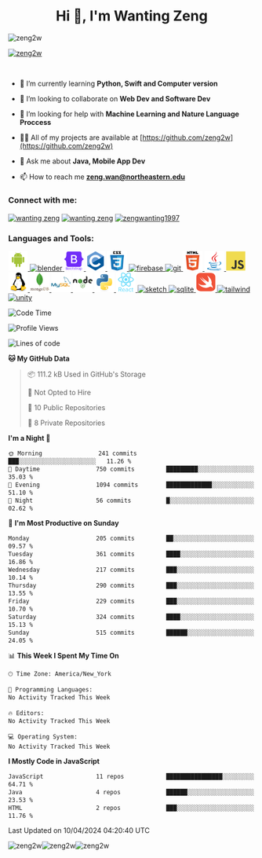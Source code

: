 <h1 align="center">Hi 👋, I'm Wanting Zeng</h1>
<p align="left"> <img src="https://komarev.com/ghpvc/?username=zeng2w&label=Profile%20views&color=0e75b6&style=flat" alt="zeng2w" /> </p>

<p align="left"> <a href="https://github.com/ryo-ma/github-profile-trophy"><img src="https://github-profile-trophy.vercel.app/?username=zeng2w" alt="zeng2w" /></a> </p>

<p align="left"> <a href="https://twitter.com/" target="blank"><img src="https://img.shields.io/twitter/follow/?logo=twitter&style=for-the-badge" alt="" /></a> </p>

- 🌱 I’m currently learning **Python, Swift and Computer version**

- 👯 I’m looking to collaborate on **Web Dev and Software Dev**

- 🤝 I’m looking for help with **Machine Learning and Nature Language Proccess**

- 👨‍💻 All of my projects are available at [https://github.com/zeng2w](https://github.com/zeng2w)

- 💬 Ask me about **Java, Mobile App Dev**

- 📫 How to reach me **zeng.wan@northeastern.edu**

<h3 align="left">Connect with me:</h3>
<p align="left">
<a href="https://linkedin.com/in/wanting zeng" target="blank"><img align="center" src="https://raw.githubusercontent.com/rahuldkjain/github-profile-readme-generator/master/src/images/icons/Social/linked-in-alt.svg" alt="wanting zeng" height="30" width="40" /></a>
<a href="https://fb.com/wanting zeng" target="blank"><img align="center" src="https://raw.githubusercontent.com/rahuldkjain/github-profile-readme-generator/master/src/images/icons/Social/facebook.svg" alt="wanting zeng" height="30" width="40" /></a>
<a href="https://instagram.com/zengwanting1997" target="blank"><img align="center" src="https://raw.githubusercontent.com/rahuldkjain/github-profile-readme-generator/master/src/images/icons/Social/instagram.svg" alt="zengwanting1997" height="30" width="40" /></a>
</p>

<h3 align="left">Languages and Tools:</h3>
<p align="left"> <a href="https://developer.android.com" target="_blank" rel="noreferrer"> <img src="https://raw.githubusercontent.com/devicons/devicon/master/icons/android/android-original-wordmark.svg" alt="android" width="40" height="40"/> </a> <a href="https://www.blender.org/" target="_blank" rel="noreferrer"> <img src="https://download.blender.org/branding/community/blender_community_badge_white.svg" alt="blender" width="40" height="40"/> </a> <a href="https://getbootstrap.com" target="_blank" rel="noreferrer"> <img src="https://raw.githubusercontent.com/devicons/devicon/master/icons/bootstrap/bootstrap-plain-wordmark.svg" alt="bootstrap" width="40" height="40"/> </a> <a href="https://www.cprogramming.com/" target="_blank" rel="noreferrer"> <img src="https://raw.githubusercontent.com/devicons/devicon/master/icons/c/c-original.svg" alt="c" width="40" height="40"/> </a> <a href="https://www.w3schools.com/css/" target="_blank" rel="noreferrer"> <img src="https://raw.githubusercontent.com/devicons/devicon/master/icons/css3/css3-original-wordmark.svg" alt="css3" width="40" height="40"/> </a> <a href="https://firebase.google.com/" target="_blank" rel="noreferrer"> <img src="https://www.vectorlogo.zone/logos/firebase/firebase-icon.svg" alt="firebase" width="40" height="40"/> </a> <a href="https://git-scm.com/" target="_blank" rel="noreferrer"> <img src="https://www.vectorlogo.zone/logos/git-scm/git-scm-icon.svg" alt="git" width="40" height="40"/> </a> <a href="https://www.w3.org/html/" target="_blank" rel="noreferrer"> <img src="https://raw.githubusercontent.com/devicons/devicon/master/icons/html5/html5-original-wordmark.svg" alt="html5" width="40" height="40"/> </a> <a href="https://www.java.com" target="_blank" rel="noreferrer"> <img src="https://raw.githubusercontent.com/devicons/devicon/master/icons/java/java-original.svg" alt="java" width="40" height="40"/> </a> <a href="https://developer.mozilla.org/en-US/docs/Web/JavaScript" target="_blank" rel="noreferrer"> <img src="https://raw.githubusercontent.com/devicons/devicon/master/icons/javascript/javascript-original.svg" alt="javascript" width="40" height="40"/> </a> <a href="https://www.linux.org/" target="_blank" rel="noreferrer"> <img src="https://raw.githubusercontent.com/devicons/devicon/master/icons/linux/linux-original.svg" alt="linux" width="40" height="40"/> </a> <a href="https://www.mongodb.com/" target="_blank" rel="noreferrer"> <img src="https://raw.githubusercontent.com/devicons/devicon/master/icons/mongodb/mongodb-original-wordmark.svg" alt="mongodb" width="40" height="40"/> </a> <a href="https://www.mysql.com/" target="_blank" rel="noreferrer"> <img src="https://raw.githubusercontent.com/devicons/devicon/master/icons/mysql/mysql-original-wordmark.svg" alt="mysql" width="40" height="40"/> </a> <a href="https://nodejs.org" target="_blank" rel="noreferrer"> <img src="https://raw.githubusercontent.com/devicons/devicon/master/icons/nodejs/nodejs-original-wordmark.svg" alt="nodejs" width="40" height="40"/> </a> <a href="https://www.python.org" target="_blank" rel="noreferrer"> <img src="https://raw.githubusercontent.com/devicons/devicon/master/icons/python/python-original.svg" alt="python" width="40" height="40"/> </a> <a href="https://reactjs.org/" target="_blank" rel="noreferrer"> <img src="https://raw.githubusercontent.com/devicons/devicon/master/icons/react/react-original-wordmark.svg" alt="react" width="40" height="40"/> </a> <a href="https://www.sketch.com/" target="_blank" rel="noreferrer"> <img src="https://www.vectorlogo.zone/logos/sketchapp/sketchapp-icon.svg" alt="sketch" width="40" height="40"/> </a> <a href="https://www.sqlite.org/" target="_blank" rel="noreferrer"> <img src="https://www.vectorlogo.zone/logos/sqlite/sqlite-icon.svg" alt="sqlite" width="40" height="40"/> </a> <a href="https://developer.apple.com/swift/" target="_blank" rel="noreferrer"> <img src="https://raw.githubusercontent.com/devicons/devicon/master/icons/swift/swift-original.svg" alt="swift" width="40" height="40"/> </a> <a href="https://tailwindcss.com/" target="_blank" rel="noreferrer"> <img src="https://www.vectorlogo.zone/logos/tailwindcss/tailwindcss-icon.svg" alt="tailwind" width="40" height="40"/> </a> <a href="https://unity.com/" target="_blank" rel="noreferrer"> <img src="https://www.vectorlogo.zone/logos/unity3d/unity3d-icon.svg" alt="unity" width="40" height="40"/> </a> </p>

<!--START_SECTION:waka-->
![Code Time](http://img.shields.io/badge/Code%20Time-579%20hrs%2049%20mins-blue)

![Profile Views](http://img.shields.io/badge/Profile%20Views-0-blue)

![Lines of code](https://img.shields.io/badge/From%20Hello%20World%20I%27ve%20Written-1.4%20million%20lines%20of%20code-blue)

**🐱 My GitHub Data** 

> 📦 111.2 kB Used in GitHub's Storage 
 > 
> 🚫 Not Opted to Hire
 > 
> 📜 10 Public Repositories 
 > 
> 🔑 8 Private Repositories 
 > 
**I'm a Night 🦉** 

```text
🌞 Morning                241 commits         ███░░░░░░░░░░░░░░░░░░░░░░   11.26 % 
🌆 Daytime                750 commits         █████████░░░░░░░░░░░░░░░░   35.03 % 
🌃 Evening                1094 commits        █████████████░░░░░░░░░░░░   51.10 % 
🌙 Night                  56 commits          █░░░░░░░░░░░░░░░░░░░░░░░░   02.62 % 
```
📅 **I'm Most Productive on Sunday** 

```text
Monday                   205 commits         ██░░░░░░░░░░░░░░░░░░░░░░░   09.57 % 
Tuesday                  361 commits         ████░░░░░░░░░░░░░░░░░░░░░   16.86 % 
Wednesday                217 commits         ███░░░░░░░░░░░░░░░░░░░░░░   10.14 % 
Thursday                 290 commits         ███░░░░░░░░░░░░░░░░░░░░░░   13.55 % 
Friday                   229 commits         ███░░░░░░░░░░░░░░░░░░░░░░   10.70 % 
Saturday                 324 commits         ████░░░░░░░░░░░░░░░░░░░░░   15.13 % 
Sunday                   515 commits         ██████░░░░░░░░░░░░░░░░░░░   24.05 % 
```


📊 **This Week I Spent My Time On** 

```text
🕑︎ Time Zone: America/New_York

💬 Programming Languages: 
No Activity Tracked This Week

🔥 Editors: 
No Activity Tracked This Week

💻 Operating System: 
No Activity Tracked This Week
```

**I Mostly Code in JavaScript** 

```text
JavaScript               11 repos            ████████████████░░░░░░░░░   64.71 % 
Java                     4 repos             ██████░░░░░░░░░░░░░░░░░░░   23.53 % 
HTML                     2 repos             ███░░░░░░░░░░░░░░░░░░░░░░   11.76 % 
```




 Last Updated on 10/04/2024 04:20:40 UTC
<!--END_SECTION:waka-->

<p><img align="left" src="https://github-readme-stats.vercel.app/api?username=zeng2w&show_icons=true&locale=en&theme=aura" alt="zeng2w" /></p>
<p><img align="left" src="https://github-readme-streak-stats.herokuapp.com/?user=zeng2w&theme=aura" alt="zeng2w" /></p>
<p><img align="left" src="https://github-readme-stats.vercel.app/api/top-langs?username=zeng2w&show_icons=true&locale=en&layout=compact&theme=aura" alt="zeng2w" /></p>



